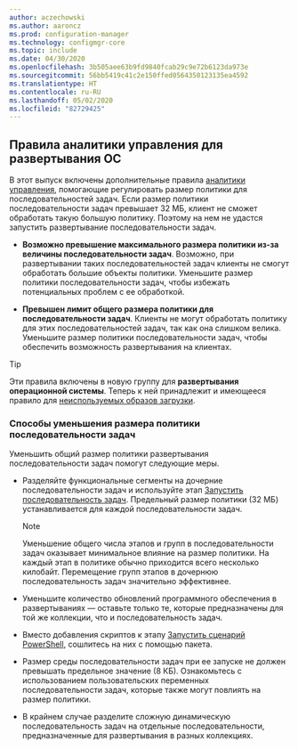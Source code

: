```yaml
---
author: aczechowski
ms.author: aaroncz
ms.prod: configuration-manager
ms.technology: configmgr-core
ms.topic: include
ms.date: 04/30/2020
ms.openlocfilehash: 3b505aee63b9fd9840fcab29c9e72b6123da973e
ms.sourcegitcommit: 56bb5419c41c2e150ffed0564350123135ea4592
ms.translationtype: HT
ms.contentlocale: ru-RU
ms.lasthandoff: 05/02/2020
ms.locfileid: "82729425"
---
```

## <a name="management-insight-rules-for-os-deployment"></a><a name="bkmk_osdmi">Правила аналитики управления для развертывания ОС</a>

<!--6982275-->

В этот выпуск включены дополнительные правила [аналитики управления](../../../../servers/manage/management-insights.md), помогающие регулировать размер политики для последовательностей задач. Если размер политики последовательности задач превышает 32 МБ, клиент не сможет обработать такую большую политику. Поэтому на нем не удастся запустить развертывание последовательности задач.

- **Возможно превышение максимального размера политики из-за величины последовательности задач**. Возможно, при развертывании таких последовательностей задач клиенты не смогут обработать большие объекты политики. Уменьшите размер политики последовательности задач, чтобы избежать потенциальных проблем с ее обработкой.

- **Превышен лимит общего размера политики для последовательности задач**. Клиенты не могут обработать политику для этих последовательностей задач, так как она слишком велика. Уменьшите размер политики последовательности задач, чтобы обеспечить возможность развертывания на клиентах.

> [!TIP]
> Эти правила включены в новую группу для **развертывания операционной системы**. Теперь к ней принадлежит и имеющееся правило для [неиспользуемых образов загрузки](../../../../servers/manage/management-insights.md#proactive-maintenance).

### <a name="how-to-reduce-the-size-of-task-sequence-policy"></a>Способы уменьшения размера политики последовательности задач

Уменьшить общий размер политики развертывания последовательности задач помогут следующие меры.

- Разделяйте функциональные сегменты на дочерние последовательности задач и используйте этап [Запустить последовательность задач](../../../../../osd/understand/task-sequence-steps.md#child-task-sequence). Предельный размер политики (32 МБ) устанавливается для каждой последовательности задач.

    > [!NOTE]
    > Уменьшение общего числа этапов и групп в последовательности задач оказывает минимальное влияние на размер политики. На каждый этап в политике обычно приходится всего несколько килобайт. Перемещение групп этапов в дочернюю последовательность задач значительно эффективнее.

- Уменьшите количество обновлений программного обеспечения в развертываниях — оставьте только те, которые предназначены для той же коллекции, что и последовательность задач.

- Вместо добавления скриптов к этапу [Запустить сценарий PowerShell](../../../../../osd/understand/task-sequence-steps.md#BKMK_RunPowerShellScript), сошлитесь на них с помощью пакета.

- Размер среды последовательности задач при ее запуске не должен превышать предельное значение (8 КБ). Ознакомьтесь с использованием пользовательских переменных последовательности задач, которые также могут повлиять на размер политики.

- В крайнем случае разделите сложную динамическую последовательность задач на отдельные последовательности, предназначенные для развертывания в разных коллекциях.
